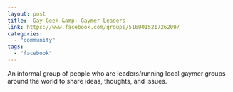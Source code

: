```yaml
---
layout: post
title:  Gay Geek &amp; Gaymer Leaders
link: https://www.facebook.com/groups/516901521726209/
categories: 
  - "community"
tags:
  - "facebook"
---
```


An informal group of people who are leaders/running local gaymer groups around the world to share ideas, thoughts, and issues.
